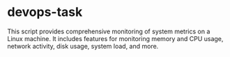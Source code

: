 # devops-task
This script provides comprehensive monitoring of system metrics on a Linux machine. It includes features for monitoring memory and CPU usage, network activity, disk usage, system load, and more.
